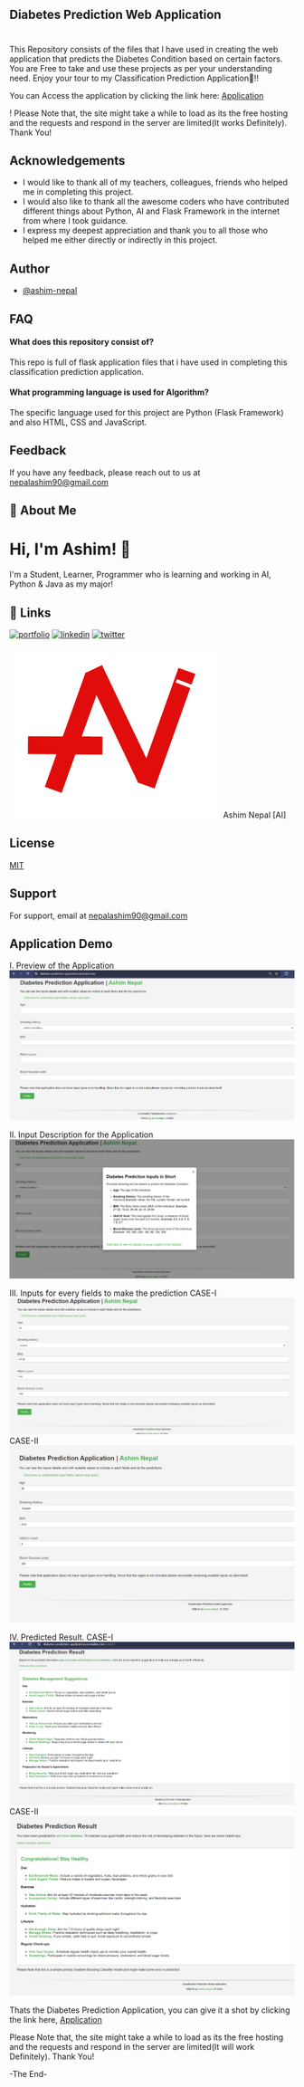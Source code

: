 ## Diabetes Prediction Web Application
# 

This Repository consists of the files that I have used in creating the web application that predicts the Diabetes Condition based on certain factors. You are Free to take and use these projects as per your understanding need. Enjoy your tour to my Classification Prediction Application🌾!!

You can Access the application by clicking the link here: [Application](https://diabetes-prediction-application.onrender.com/)

! Please Note that, the site might take a while to load as its the free hosting and the requests and respond in the server are limited(It works Definitely). Thank You!



## Acknowledgements

- I would like to thank all of my teachers, colleagues, friends who helped me in completing this project.
- I would also like to thank all the awesome coders who have contributed different things about Python, AI and Flask Framework in the internet from where I took guidance.
- I express my deepest appreciation and thank you to all those who helped me either directly or indirectly in this project.  


## Author

- [@ashim-nepal](https://www.github.com/ashim-nepal)

## FAQ

#### What does this repository consist of?

This repo is full of flask application files that i have used in completing this classification prediction application.


#### What programming language is used for Algorithm?

The specific language used for this project are Python (Flask Framework) and also HTML, CSS and JavaScript.

## Feedback

If you have any feedback, please reach out to us at nepalashim90@gmail.com


## 🚀 About Me
# Hi, I'm Ashim! 👋
I'm a Student, Learner, Programmer who is learning and working in AI, Python & Java as my major!



## 🔗 Links
[![portfolio](https://img.shields.io/badge/my_portfolio-000?style=for-the-badge&logo=ko-fi&logoColor=white)](https://ashimnepal.com.np/)
[![linkedin](https://img.shields.io/badge/linkedin-0A66C2?style=for-the-badge&logo=linkedin&logoColor=white)](https://www.linkedin.com/in/ashim-nepal)
[![twitter](https://img.shields.io/badge/twitter-1DA1F2?style=for-the-badge&logo=twitter&logoColor=white)](https://twitter.com/asnp_ash)

![Logo](https://github.com/ashim-nepal/images/blob/main/logoNewNobg.png?raw=true)
Ashim Nepal [AI]

## License

[MIT](https://choosealicense.com/licenses/mit/)

## Support

For support, email at nepalashim90@gmail.com


## Application Demo

I. Preview of the Application
![app-1](https://raw.githubusercontent.com/ashim-nepal/images/main/Diabetes_Prediction_Images/Screenshot%202024-07-03%20192225.png)

II. Input Description for the Application
![app-2](https://raw.githubusercontent.com/ashim-nepal/images/main/Diabetes_Prediction_Images/Screenshot%202024-07-03%20192541.png)

III. Inputs for every fields to make the prediction
CASE-I
![app-3](https://raw.githubusercontent.com/ashim-nepal/images/main/Diabetes_Prediction_Images/Screenshot%202024-07-03%20192624.png)
CASE-II
![app-3](https://raw.githubusercontent.com/ashim-nepal/images/main/Diabetes_Prediction_Images/Screenshot%202024-07-03%20192742.png)

IV. Predicted Result.
CASE-I
![app-4](https://raw.githubusercontent.com/ashim-nepal/images/main/Diabetes_Prediction_Images/Screenshot%202024-07-03%20192701.png)
CASE-II
![app-4](https://raw.githubusercontent.com/ashim-nepal/images/main/Diabetes_Prediction_Images/Screenshot%202024-07-03%20192753.png)

Thats the Diabetes Prediction Application, you can give it a shot by clicking the link here, [Application](https://diabetes-prediction-application.onrender.com/)

Please Note that, the site might take a while to load as its the free hosting and the requests and respond in the server are limited(It will work Definitely). Thank You!


-The End-


